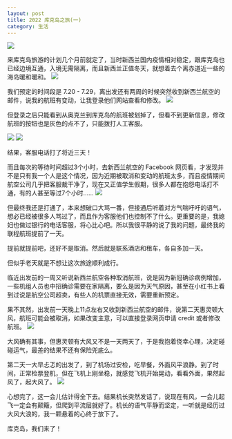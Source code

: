 ```yaml
---
layout: post
title: 2022 库克岛之旅(一)
category: 生活
---
```


![](/images/2022-08-01-cook-islands-1/cookislands.jpeg)

来库克岛旅游的计划几个月前就定了，当时新西兰国内疫情相对稳定，跟库克岛也已经边境互通，入境无需隔离，而且新西兰正值冬天，就想着去个离赤道近一些的海岛暖和暖和。
![](/images/2022-08-01-cook-islands-1/temperature.jpeg)


我们预定的时间段是 7.20 - 7.29，离出发还有两周的时候突然收到新西兰航空的邮件，说我的航班有变动，让我登录他们网站查看和修改。
![](/images/2022-08-01-cook-islands-1/airnz-email-1.jpeg)


但登录之后只能看到从奥克兰到库克岛的航班被划掉了，但看不到更新信息，修改航班的按钮也是灰色的点不了，只能拨打人工客服。

![](/images/2022-08-01-cook-islands-1/airnz-app-1.jpeg)
![](/images/2022-08-01-cook-islands-1/airnz-app-2.jpeg)

结果，客服电话打了将近三天！

而且每次的等待时间超过3个小时，去新西兰航空的 Facebook 网页看，才发现并不是只有我一个人是这个情况，因为近期被取消和变动的航班太多，而且疫情期间航空公司几乎把客服裁干净了，现在又正值学生假期，很多人都在抱怨电话打不通，有的人甚至等过7个小时……
![](/images/2022-08-01-cook-islands-1/airnz-call.jpeg)

但最终我还是打通了，本来想破口大骂一番，但接通后听着对方气喘吁吁的语气，想必已经被很多人骂过了，而且作为客服他们也控制不了什么。更重要的是，我媳妇也做过银行的电话客服，将心比心吧。所以我很平静的说了我的问题，最终我的联程航班提前了一天。

提前就提前吧，还好不是取消。然后就是联系酒店和租车，各自多加一天。

但似乎老天就是不想让这次旅途顺利成行。

临近出发前的一周又听说新西兰航空各种取消航班，说是因为新冠确诊病例增加，一些机组人员也中招确诊需要在家隔离，要么是因为天气原因，甚至在小红书上看到过说是航空公司超卖，有些人的机票直接无效，需要重新预定。

果不其然，出发前一天晚上11点左右又收到新西兰航空的邮件，说第二天惠灵顿大风，航班可能会被取消，如果改变主意，可以直接登录网页申请 credit 或者修改航班。
![](/images/2022-08-01-cook-islands-1/airnz-email-2.jpeg)

大风确有其事，但惠灵顿有大风又不是一天两天了，于是我抱着侥幸心理，决定碰碰运气，最差的结果不还有保险兜底么。

第二天一大早忐忑的出发了，到了机场过安检，吃早餐，外面风平浪静。到了时间，正常检票登机，但在飞机上刚坐稳，就感觉飞机开始晃动，看看外面，果然起风了，起大风了。
![](/images/2022-08-01-cook-islands-1/waiting.jpeg)

心想完了，这一会儿估计得全下去。结果机长突然发话了，说现在有风，一会儿起飞一定会有颠簸，但爬到平流层就好了。机长的语气平静而坚定，一听就是经历过大风大浪的，我一颗悬着的心终于放下了。

库克岛，我们来了！